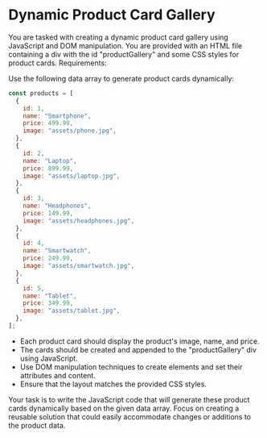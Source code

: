 # Dynamic Product Card Gallery

You are tasked with creating a dynamic product card gallery using JavaScript and DOM manipulation. You are provided with an HTML file containing a div with the id "productGallery" and some CSS styles for product cards.
Requirements:

Use the following data array to generate product cards dynamically:

```javascript
const products = [
  {
    id: 1,
    name: "Smartphone",
    price: 499.99,
    image: "assets/phone.jpg",
  },
  {
    id: 2,
    name: "Laptop",
    price: 899.99,
    image: "assets/laptop.jpg",
  },
  {
    id: 3,
    name: "Headphones",
    price: 149.99,
    image: "assets/headphones.jpg",
  },
  {
    id: 4,
    name: "Smartwatch",
    price: 249.99,
    image: "assets/smartwatch.jpg",
  },
  {
    id: 5,
    name: "Tablet",
    price: 349.99,
    image: "assets/tablet.jpg",
  },
];

```

- Each product card should display the product's image, name, and price.
- The cards should be created and appended to the "productGallery" div using JavaScript.
- Use DOM manipulation techniques to create elements and set their attributes and content.
- Ensure that the layout matches the provided CSS styles.

Your task is to write the JavaScript code that will generate these product cards dynamically based on the given data array. Focus on creating a reusable solution that could easily accommodate changes or additions to the product data.
